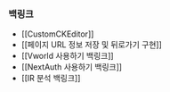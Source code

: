 ### 백링크

- [[CustomCKEditor]]
- [[페이지 URL 정보 저장 및 뒤로가기 구현]]
- [[Vworld 사용하기 백링크]]
- [[NextAuth 사용하기 백링크]]
- [[IR 분석 백링크]]
